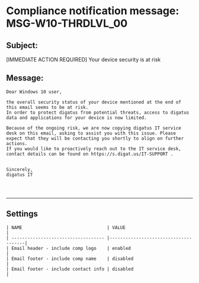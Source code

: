 Compliance notification message: MSG-W10-THRDLVL_00
===============================================================================


Subject:
--------
[IMMEDIATE ACTION REQUIRED] Your device security is at risk

Message:
--------
```
Dear Windows 10 user,

the overall security status of your device mentioned at the end of this email seems to be at risk.
In order to protect digatus from potential threats, access to digatus data and applications for your device is now limited.

Because of the ongoing risk, we are now copying digatus IT service desk on this email, asking to assist you with this issue. Please expect that they will be contacting you shortly to align on further actions.
If you would like to proactively reach out to the IT service desk, contact details can be found on https://s.digat.us/IT-SUPPORT .


Sincerely,
digatus IT




```

*******************************************************************************

Settings
--------

	| NAME                                | VALUE                                |
	| ----------------------------------- |--------------------------------------|
	| Email header - include comp logo    | enabled                              |
	| Email footer - include comp name    | disabled                             |
	| Email footer - include contact info | disabled                             |
